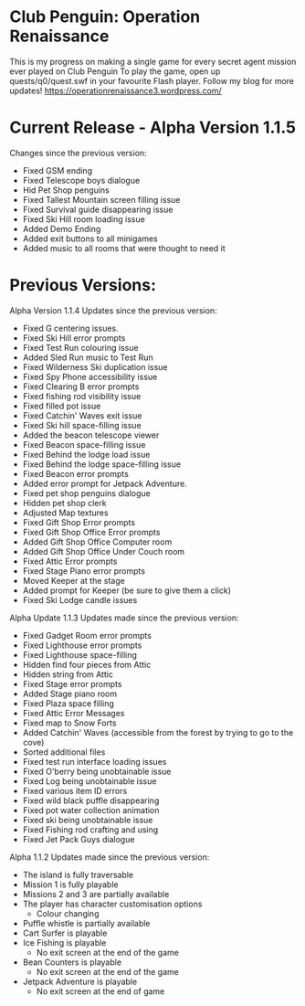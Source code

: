 # Club Penguin: Operation Renaissance
This is my progress on making a single game for every secret agent mission ever played on Club Penguin
To play the game, open up quests/q0/quest.swf in your favourite Flash player.
Follow my blog for more updates!
https://operationrenaissance3.wordpress.com/

# Current Release -  Alpha Version 1.1.5
 Changes since the previous version:
 - Fixed GSM ending
 - Fixed Telescope boys dialogue
 - Hid Pet Shop penguins
 - Fixed Tallest Mountain screen filling issue
 - Fixed Survival guide disappearing issue
 - Fixed Ski Hill room loading issue
 - Added Demo Ending
 - Added exit buttons to all minigames
 - Added music to all rooms that were thought to need it

# Previous Versions:
Alpha Version 1.1.4
Updates since the previous version:
 - Fixed G centering issues.
 - Fixed Ski Hill error prompts
 - Fixed Test Run colouring issue
 - Added Sled Run music to Test Run
 - Fixed Wilderness Ski duplication issue
 - Fixed Spy Phone accessibility issue
 - Fixed Clearing B error prompts
 - Fixed fishing rod visibility issue
 - Fixed filled pot issue
 - Fixed Catchin' Waves exit issue
 - Fixed Ski hill space-filling issue
 - Added the beacon telescope viewer
 - Fixed Beacon space-filling issue
 - Fixed Behind the lodge load issue
 - Fixed Behind the lodge space-filling issue
 - Fixed Beacon error prompts
 - Added error prompt for Jetpack Adventure.
 - Fixed pet shop penguins dialogue
 - Hidden pet shop clerk
 - Adjusted Map textures
 - Fixed Gift Shop Error prompts
 - Fixed Gift Shop Office Error prompts
 - Added Gift Shop Office Computer room
 - Added Gift Shop Office Under Couch room
 - Fixed Attic Error prompts
 - Fixed Stage Piano error prompts
 - Moved Keeper at the stage
 - Added prompt for Keeper (be sure to give them a click)
 - Fixed Ski Lodge candle issues

Alpha Update 1.1.3
Updates made since the previous version:
 - Fixed Gadget Room error prompts
 - Fixed Lighthouse error prompts
 - Fixed Lighthouse space-filling
 - Hidden find four pieces from Attic
 - Hidden string from Attic
 - Fixed Stage error prompts
 - Added Stage piano room
 - Fixed Plaza space filling
 - Fixed Attic Error Messages
 - Fixed map to Snow Forts
 - Added Catchin' Waves (accessible from the forest by trying to go to the cove)
 - Sorted additional files
 - Fixed test run interface loading issues
 - Fixed O'berry being unobtainable issue
 - Fixed Log being unobtainable issue
 - Fixed various item ID errors
 - Fixed wild black puffle disappearing
 - Fixed pot water collection animation
 - Fixed ski being unobtainable issue
 - Fixed Fishing rod crafting and using
 - Fixed Jet Pack Guys dialogue

Alpha 1.1.2
Updates made since the previous version:
 - The island is fully traversable
 - Mission 1 is fully playable
 - Missions 2 and 3 are partially available
 - The player has character customisation options
   - Colour changing
 - Puffle whistle is partially available
 - Cart Surfer is playable
 - Ice Fishing is playable
   - No exit screen at the end of the game
 - Bean Counters is playable
   - No exit screen at the end of the game
 - Jetpack Adventure is playable
   - No exit screen at the end of game

